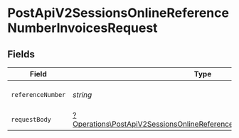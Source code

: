 # PostApiV2SessionsOnlineReferenceNumberInvoicesRequest


## Fields

| Field                                                                                                                                                         | Type                                                                                                                                                          | Required                                                                                                                                                      | Description                                                                                                                                                   |
| ------------------------------------------------------------------------------------------------------------------------------------------------------------- | ------------------------------------------------------------------------------------------------------------------------------------------------------------- | ------------------------------------------------------------------------------------------------------------------------------------------------------------- | ------------------------------------------------------------------------------------------------------------------------------------------------------------- |
| `referenceNumber`                                                                                                                                             | *string*                                                                                                                                                      | :heavy_check_mark:                                                                                                                                            | Numer referencyjny sesji                                                                                                                                      |
| `requestBody`                                                                                                                                                 | [?Operations\PostApiV2SessionsOnlineReferenceNumberInvoicesRequestBody](../../Models/Operations/PostApiV2SessionsOnlineReferenceNumberInvoicesRequestBody.md) | :heavy_minus_sign:                                                                                                                                            | Dane faktury                                                                                                                                                  |